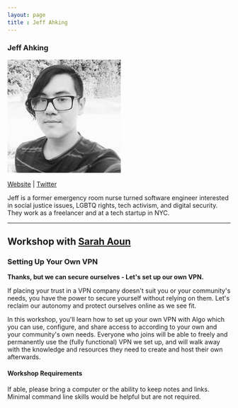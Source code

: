 ```yaml
---
layout: page
title : Jeff Ahking
---
```

<h3>Jeff Ahking</h3>
<img src="jeff-ahking.jpg" width="256" />
<p><a href="https://jeffahking.com" target="_blank">Website</a> | <a href="https://twitter.com/0xStarcat" target="_blank">Twitter</a></p>
<p>Jeff is a former emergency room nurse turned software engineer interested in social justice issues, LGBTQ rights, tech activism, and digital security. They work as a freelancer and at a tech startup in NYC.</p>

<hr />
<h2>Workshop with <a href="sarah-aoun">Sarah Aoun</a></h2>
<h3>Setting Up Your Own VPN</h3>
<p><strong>Thanks, but we can secure ourselves - Let's set up our own VPN.</strong></p>

<p>If placing your trust in a VPN company doesn't suit you or your community's needs, you have the power to secure yourself without relying on them. Let's reclaim our autonomy and protect ourselves online as we see fit.</p>

<p>In this workshop, you'll learn how to set up your own VPN with Algo which you can use, configure, and share access to according to your own and your community's own needs. Everyone who joins will be able to freely and permanently use the (fully functional) VPN we set up, and will walk away with the knowledge and resources they need to create and host their own afterwards.</p>

<h4>Workshop Requirements</h4>
<p>If able, please bring a computer or the ability to keep notes and links.<br/>
Minimal command line skills would be helpful but are not required.</p>